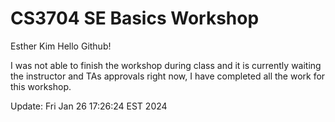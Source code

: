 # CS3704 SE Basics Workshop
Esther Kim
Hello Github!

I was not able to finish the workshop during class and it is currently waiting the instructor and TAs approvals right now, I have completed all the work for this workshop.

 Update: Fri Jan 26 17:26:24 EST 2024
